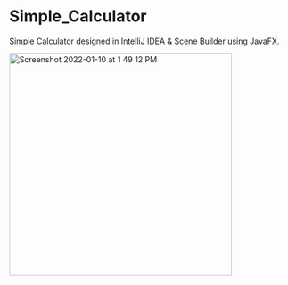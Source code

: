 # Simple_Calculator
Simple Calculator designed in IntelliJ IDEA & Scene Builder using JavaFX.

<img width="399" alt="Screenshot 2022-01-10 at 1 49 12 PM" src="https://user-images.githubusercontent.com/80560020/148735861-2f7efdb6-4af5-4c8a-a96f-61de12d52528.png">
